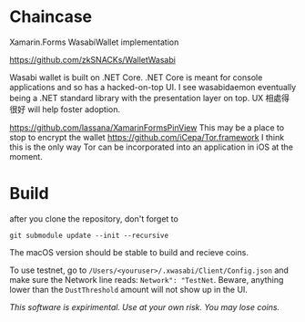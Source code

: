 # Chaincase
Xamarin.Forms WasabiWallet implementation

https://github.com/zkSNACKs/WalletWasabi

Wasabi wallet is built on .NET Core. .NET Core is meant for console applications and so has a hacked-on-top UI.
I see wasabidaemon eventually being a .NET standard library with the presentation layer on top. UX 相處得很好 will help foster adoption.

https://github.com/lassana/XamarinFormsPinView This may be a place to stop to encrypt the wallet
https://github.com/iCepa/Tor.framework I think this is the only way Tor can be incorporated into an application in iOS at the moment.

# Build
after you clone the repository, don't forget to

```console
git submodule update --init --recursive
```

The macOS version should be stable to build and recieve coins.

To use testnet, go to `/Users/<youruser>/.xwasabi/Client/Config.json` and make sure the Network line reads: `Network": "TestNet`. Beware, anything lower than the `DustThreshold` amount will not show up in the UI.

_This software is expirimental. Use at your own risk. You may lose coins._

